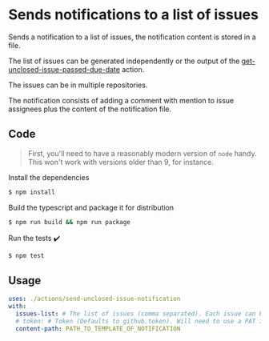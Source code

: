 # Sends notifications to a list of issues

Sends a notification to a list of issues, the notification content is stored in a file.

The list of issues can be generated independently or the output of the [get-unclosed-issue-passed-due-date](../get-unclosed-issue-passed-due-date) action.

The issues can be in multiple repositories.

The notification consists of adding a comment with mention to issue assignees plus the content of the notification file.

## Code

> First, you'll need to have a reasonably modern version of `node` handy. This won't work with versions older than 9, for instance.

Install the dependencies
```bash
$ npm install
```

Build the typescript and package it for distribution
```bash
$ npm run build && npm run package
```

Run the tests :heavy_check_mark:
```bash
$ npm test
```

## Usage

```YAML
uses: ./actions/send-unclosed-issue-notification
with:
  issues-list: # The list of issues (comma separated). Each issue can be in format owner/repo/number or just number (in the case the issue is considered to be in the current repository).)
  # token: # Token (Defaults to github.token). Will need to use a PAT if issues are in other repos.
  content-path: PATH_TO_TEMPLATE_OF_NOTIFICATION
```
